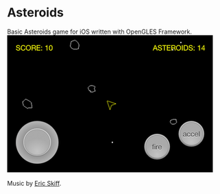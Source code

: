 # Asteroids

Basic Asteroids game for iOS written with OpenGLES Framework.
![image](Screenshot.png)

Music by [Eric Skiff](http://ericskiff.com/music/).
